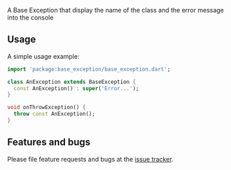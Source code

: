 A Base Exception that display the name of the class and the error message into the console

## Usage

A simple usage example:

```dart
import 'package:base_exception/base_exception.dart';

class AnException extends BaseException {
  const AnException() : super('Error...');
}

void onThrowException() {
  throw const AnException();
}
```

## Features and bugs

Please file feature requests and bugs at the [issue tracker][tracker].

[tracker]: https://github.com/JonathanVegasP/base_exception/issues
